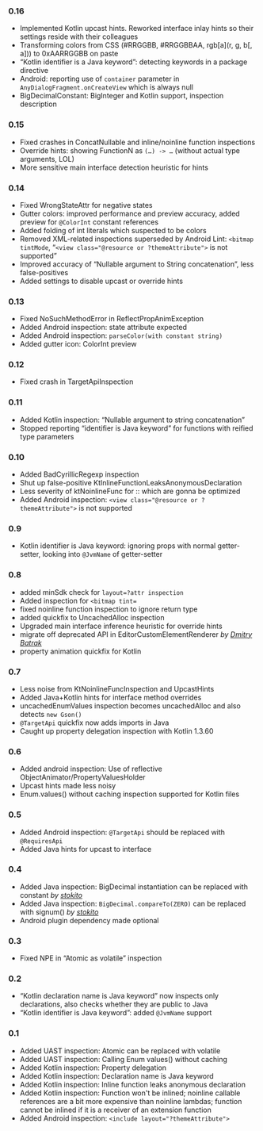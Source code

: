  
### 0.16
  <ul>
    <li>Implemented Kotlin upcast hints. Reworked interface inlay hints so their settings reside with their colleagues</li>
    <li>Transforming colors from CSS (#RRGGBB, #RRGGBBAA, rgb[a](r, g, b[, a])) to 0xAARRGGBB on paste</li>
    <li>“Kotlin identifier is a Java keyword”: detecting keywords in a package directive</li>
    <li>Android: reporting use of <code>container</code> parameter in <code>AnyDialogFragment.onCreateView</code> which is always null</li>
    <li>BigDecimalConstant: BigInteger and Kotlin support, inspection description</li>
  </ul>


### 0.15
  <ul>
    <li>Fixed crashes in ConcatNullable and inline/noinline function inspections</li>
    <li>Override hints: showing FunctionN as <code>(…) -> …</code> (without actual type arguments, LOL)</li>
    <li>More sensitive main interface detection heuristic for hints</li>
  </ul>

### 0.14

  <ul>
    <li>Fixed WrongStateAttr for negative states</li>
    <li>Gutter colors: improved performance and preview accuracy, added preview for <code>@ColorInt</code> constant references</li>
    <li>Added folding of int literals which suspected to be colors</li>
    <li>Removed XML-related inspections superseded by Android Lint: <code>&lt;bitmap tintMode</code>, “<code>&lt;view class="@resource or ?themeAttribute"&gt;</code> is not supported”</li>
    <li>Improved accuracy of “Nullable argument to String concatenation”, less false-positives</li>
    <li>Added settings to disable upcast or override hints</li>
  </ul>

### 0.13

  <ul>
    <li>Fixed NoSuchMethodError in ReflectPropAnimException</li>
    <li>Added Android inspection: state attribute expected</li>
    <li>Added Android inspection: <code>parseColor(with constant string)</code></li>
    <li>Added gutter icon: ColorInt preview</li>
  </ul>

### 0.12

  <ul>
    <li>Fixed crash in TargetApiInspection</li>
  </ul>

### 0.11
  <ul>
    <li>Added Kotlin inspection: “Nullable argument to string concatenation”</li>
    <li>Stopped reporting “identifier is Java keyword” for functions with reified type parameters</li>
  </ul>

### 0.10

  <ul>
    <li>Added BadCyrillicRegexp inspection</li>
    <li>Shut up false-positive KtInlineFunctionLeaksAnonymousDeclaration</li>
    <li>Less severity of ktNoinlineFunc for :: which are gonna be optimized</li>
    <li>Added Android inspection: <code>&lt;view class="@resource or ?themeAttribute"&gt;</code> is not supported</li>
  </ul>

### 0.9

  <ul>
    <li>Kotlin identifier is Java keyword: ignoring props with normal getter-setter, looking into <code>@JvmName</code> of getter-setter</li>
  </ul>

### 0.8

  <ul>
    <li>added minSdk check for <code>layout=?attr inspection</code></li>
    <li>Added inspection for <code>&lt;bitmap tint=</code></li>
    <li>fixed noinline function inspection to ignore return type</li>
    <li>added quickfix to UncachedAlloc inspection</li>
    <li>Upgraded main interface inference heuristic for override hints</li>
    <li>migrate off deprecated API in EditorCustomElementRenderer <em>by <a href="https://github.com/JB-Dmitry">Dmitry Batrak</a></em></li>
    <li>property animation quickfix for Kotlin</li>

  </ul>

### 0.7

  <ul>
    <li>Less noise from KtNoinlineFuncInspection and UpcastHints</li>
    <li>Added Java+Kotlin hints for interface method overrides</li>
    <li>uncachedEnumValues inspection becomes uncachedAlloc and also detects <code>new Gson()</code></li>
    <li><code>@TargetApi</code> quickfix now adds imports in Java</li>
    <li>Caught up property delegation inspection with Kotlin 1.3.60</li>
  </ul>

### 0.6

  <ul>
    <li>Added android inspection: Use of reflective ObjectAnimator/PropertyValuesHolder</li>
    <li>Upcast hints made less noisy</li>
    <li>Enum.values() without caching inspection supported for Kotlin files</li>
  </ul>

### 0.5

  <ul>
    <li>Added Android inspection: <code>@TargetApi</code> should be replaced with <code>@RequiresApi</code></li>
    <li>Added Java hints for upcast to interface</li>
  </ul>

### 0.4

  <ul>
    <li>Added Java inspection: BigDecimal instantiation can be replaced with constant <em>by <a href="https://github.com/stokito/">stokito</a></em></li>
    <li>Added Java inspection: <code>BigDecimal.compareTo(ZERO)</code> can be replaced with signum() <em>by <a href="https://github.com/stokito/">stokito</a></em></li>
    <li>Android plugin dependency made optional</li>
  </ul>

### 0.3

  <ul>
    <li>Fixed NPE in “Atomic as volatile” inspection</li>
  </ul>

### 0.2

  <ul>
    <li>“Kotlin declaration name is Java keyword” now inspects only declarations, also checks whether they are public to Java</li>
    <li>“Kotlin identifier is Java keyword”: added <code>@JvmName</code> support</li>
  </ul>

### 0.1

  <ul>
    <li>Added UAST inspection: Atomic can be replaced with volatile</li>
    <li>Added UAST inspection: Calling Enum values() without caching</li>
    <li>Added Kotlin inspection: Property delegation</li>
    <li>Added Kotlin inspection: Declaration name is Java keyword</li>
    <li>Added Kotlin inspection: Inline function leaks anonymous declaration</li>
    <li>Added Kotlin inspection: Function won't be inlined;
      noinline callable references are a bit more expensive than noinline lambdas;
      function cannot be inlined if it is a receiver of an extension function</li>
    <li>Added Android inspection: <code>&lt;include layout="?themeAttribute"&gt;</code></li>
  </ul>
